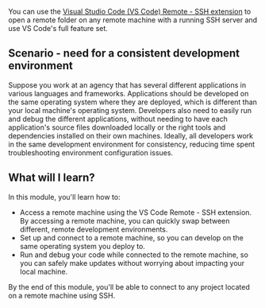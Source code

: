 You can use the [Visual Studio Code (VS Code) Remote - SSH extension](https://marketplace.visualstudio.com/items?itemName=ms-vscode-remote.remote-ssh) to open a remote folder on any remote machine with a running SSH server and use VS Code's full feature set.

## Scenario - need for a consistent development environment

Suppose you work at an agency that has several different applications in various languages and frameworks. Applications should be developed on the same operating system where they are deployed, which is different than your local machine's operating system. Developers also need to easily run and debug the different applications, without needing to have each application's source files downloaded locally or the right tools and dependencies installed on their own machines. Ideally, all developers work in the same development environment for consistency, reducing time spent troubleshooting environment configuration issues.

## What will I learn?

In this module, you'll learn how to:

- Access a remote machine using the VS Code Remote - SSH extension. By accessing a remote machine, you can quickly swap between different, remote development environments.
- Set up and connect to a remote machine, so you can develop on the same operating system you deploy to.
- Run and debug your code while connected to the remote machine, so you can safely make updates without worrying about impacting your local machine.

By the end of this module, you'll be able to connect to any project located on a remote machine using SSH.